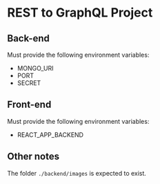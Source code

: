 # REST to GraphQL Project

## Back-end

Must provide the following environment variables:

- MONGO_URI
- PORT
- SECRET

## Front-end

Must provide the following environment variables:

- REACT_APP_BACKEND

## Other notes

The folder `./backend/images` is expected to exist.
